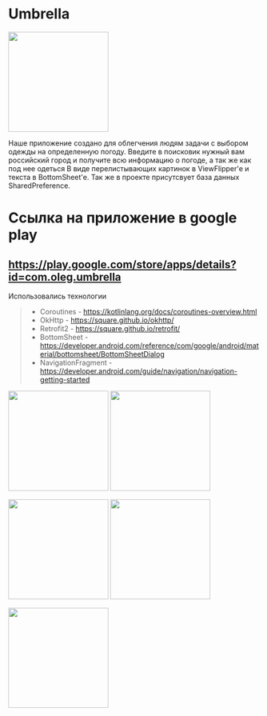 # Umbrella

<img src = "https://user-images.githubusercontent.com/65255152/116113907-98f4a180-a6c1-11eb-9f22-4a3436908fca.png" width = "200"/>

Наше приложение создано для облегчения людям задачи с выбором одежды на определенную погоду.
Введите в поисковик нужный вам российский город и получите всю информацию о погоде, а так же как под нее одеться 
В виде перелистывающих картинок в ViewFlipper'e  и  текста в BottomSheet'e.
Так же в проекте присутсвует база данных SharedPreference.


# Cсылка на приложение в google play 
## https://play.google.com/store/apps/details?id=com.oleg.umbrella

Использовались технологии
> * Coroutines - https://kotlinlang.org/docs/coroutines-overview.html
> * OkHttp - https://square.github.io/okhttp/
> * Retrofit2 - https://square.github.io/retrofit/
> * BottomSheet - https://developer.android.com/reference/com/google/android/material/bottomsheet/BottomSheetDialog
> * NavigationFragment - https://developer.android.com/guide/navigation/navigation-getting-started

<img src = "https://user-images.githubusercontent.com/65255152/116112536-51b9e100-a6c0-11eb-8237-ab6e10aba2ab.jpg" width = "200"/>  <img src = "https://user-images.githubusercontent.com/65255152/116112570-59798580-a6c0-11eb-9d4b-b388ad135f72.jpg" width = "200"/>

<img src = "https://user-images.githubusercontent.com/65255152/116112553-554d6800-a6c0-11eb-8fd2-8e3cfb857fe9.jpg" width = "200"/>  <img src = "https://user-images.githubusercontent.com/65255152/116112604-6302ed80-a6c0-11eb-99dc-dc47328da87c.jpg" width = "200"/>









<img src = "https://user-images.githubusercontent.com/65255152/116112509-4c5c9680-a6c0-11eb-8d71-d031ef8156f2.jpg" width = "200"/>
